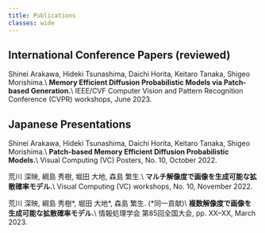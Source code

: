 ```yaml
---
title: Publications
classes: wide
---
```


## International Conference Papers (reviewed)
Shinei Arakawa, Hideki Tsunashima, Daichi Horita, Keitaro Tanaka, Shigeo Morishima.\\
**Memory Efficient Diffusion Probabilistic Models via Patch-based Generation.**\\
IEEE/CVF Computer Vision and Pattern Recognition Conference (CVPR) workshops, June 2023.

## Japanese Presentations
Shinei Arakawa, Hideki Tsunashima, Daichi Horita, Keitaro Tanaka, Shigeo Morishima.\\
**Patch-based Memory Efficient Diffusion Probabilistic Models.**\\
Visual Computing (VC) Posters, No. 10, October 2022.

荒川 深映, 綱島 秀樹, 堀田 大地, 森島 繁生.\\
**マルチ解像度で画像を生成可能な拡散確率モデル.**\\
Visual Computing (VC) workshops, No. 10, November 2022.

荒川 深映, 綱島 秀樹\*, 堀田 大地\*, 森島 繁生. (\*同一貢献)\\
**複数解像度で画像を生成可能な拡散確率モデル.**\\
情報処理学会 第85回全国大会, pp. XX–XX, March 2023.
